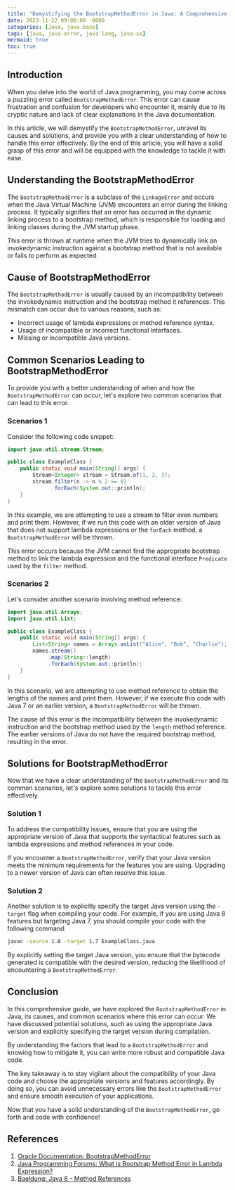 ```yaml
---
title: "Demystifying the BootstrapMethodError in Java: A Comprehensive Guide"
date: 2023-11-22 09:00:00 -0000
categories: [Java, java.base]
tags: [java, java-error, java.lang, java-se]
mermaid: true
toc: true
---
```


## Introduction

When you delve into the world of Java programming, you may come across a puzzling error called `BootstrapMethodError`. This error can cause frustration and confusion for developers who encounter it, mainly due to its cryptic nature and lack of clear explanations in the Java documentation.

In this article, we will demystify the `BootstrapMethodError`, unravel its causes and solutions, and provide you with a clear understanding of how to handle this error effectively. By the end of this article, you will have a solid grasp of this error and will be equipped with the knowledge to tackle it with ease.

## Understanding the BootstrapMethodError

The `BootstrapMethodError` is a subclass of the `LinkageError` and occurs when the Java Virtual Machine (JVM) encounters an error during the linking process. It typically signifies that an error has occurred in the dynamic linking process to a bootstrap method, which is responsible for loading and linking classes during the JVM startup phase.

This error is thrown at runtime when the JVM tries to dynamically link an invokedynamic instruction against a bootstrap method that is not available or fails to perform as expected.

## Cause of BootstrapMethodError

The `BootstrapMethodError` is usually caused by an incompatibility between the invokedynamic instruction and the bootstrap method it references. This mismatch can occur due to various reasons, such as:

- Incorrect usage of lambda expressions or method reference syntax.
- Usage of incompatible or incorrect functional interfaces.
- Missing or incompatible Java versions.

## Common Scenarios Leading to BootstrapMethodError

To provide you with a better understanding of when and how the `BootstrapMethodError` can occur, let's explore two common scenarios that can lead to this error.

### Scenarios 1

Consider the following code snippet:

```java
import java.util.stream.Stream;

public class ExampleClass {
    public static void main(String[] args) {
        Stream<Integer> stream = Stream.of(1, 2, 3);
        stream.filter(n -> n % 2 == 0)
              .forEach(System.out::println);
    }
}
```

In this example, we are attempting to use a stream to filter even numbers and print them. However, if we run this code with an older version of Java that does not support lambda expressions or the `forEach` method, a `BootstrapMethodError` will be thrown.

This error occurs because the JVM cannot find the appropriate bootstrap method to link the lambda expression and the functional interface `Predicate` used by the `filter` method.

### Scenarios 2

Let's consider another scenario involving method reference:

```java
import java.util.Arrays;
import java.util.List;

public class ExampleClass {
    public static void main(String[] args) {
        List<String> names = Arrays.asList("Alice", "Bob", "Charlie");
        names.stream()
             .map(String::length)
             .forEach(System.out::println);
    }
}
```

In this scenario, we are attempting to use method reference to obtain the lengths of the names and print them. However, if we execute this code with Java 7 or an earlier version, a `BootstrapMethodError` will be thrown.

The cause of this error is the incompatibility between the invokedynamic instruction and the bootstrap method used by the `length` method reference. The earlier versions of Java do not have the required bootstrap method, resulting in the error.

## Solutions for BootstrapMethodError

Now that we have a clear understanding of the `BootstrapMethodError` and its common scenarios, let's explore some solutions to tackle this error effectively.

### Solution 1

To address the compatibility issues, ensure that you are using the appropriate version of Java that supports the syntactical features such as lambda expressions and method references in your code.

If you encounter a `BootstrapMethodError`, verify that your Java version meets the minimum requirements for the features you are using. Upgrading to a newer version of Java can often resolve this issue.

### Solution 2

Another solution is to explicitly specify the target Java version using the `-target` flag when compiling your code. For example, if you are using Java 8 features but targeting Java 7, you should compile your code with the following command:

```bash
javac -source 1.8 -target 1.7 ExampleClass.java
```

By explicitly setting the target Java version, you ensure that the bytecode generated is compatible with the desired version, reducing the likelihood of encountering a `BootstrapMethodError`.

## Conclusion

In this comprehensive guide, we have explored the `BootstrapMethodError` in Java, its causes, and common scenarios where this error can occur. We have discussed potential solutions, such as using the appropriate Java version and explicitly specifying the target version during compilation.

By understanding the factors that lead to a `BootstrapMethodError` and knowing how to mitigate it, you can write more robust and compatible Java code.

The key takeaway is to stay vigilant about the compatibility of your Java code and choose the appropriate versions and features accordingly. By doing so, you can avoid unnecessary errors like the `BootstrapMethodError` and ensure smooth execution of your applications.

Now that you have a solid understanding of the `BootstrapMethodError`, go forth and code with confidence!

## References

1. [Oracle Documentation: BootstrapMethodError](https://docs.oracle.com/javase/8/docs/api/java/lang/BootstrapMethodError.html)
2. [Java Programming Forums: What is Bootstrap Method Error in Lambda Expression?](https://www.javaprogrammingforums.com/java-theory-questions/50039-what-bootstrap-method-error-lambda-expression.html)
3. [Baeldung: Java 8 - Method References](https://www.baeldung.com/java-method-references)
